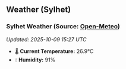 ## Weather (Sylhet)

<!-- WEATHER-START -->
### Sylhet Weather (Source: [Open-Meteo](https://open-meteo.com))
_Updated: 2025-10-09 15:27 UTC_
* 🌡️ **Current Temperature:** 26.9°C
* 💧 **Humidity:** 91%
<!-- WEATHER-END -->

























































